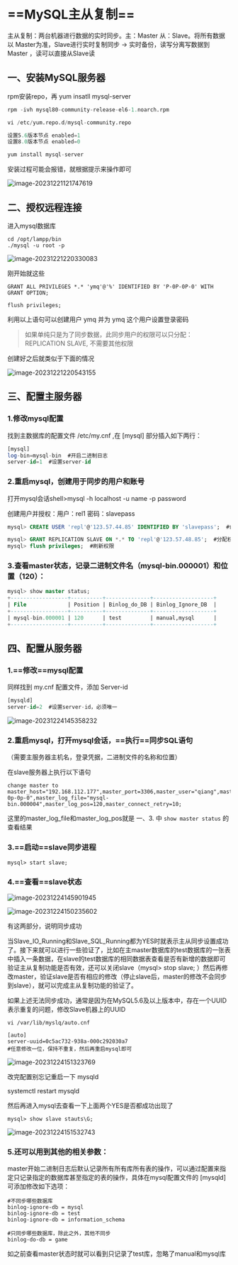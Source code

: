 # ==MySQL主从复制==

主从复制：两台机器进行数据的实时同步。主：Master 从：Slave。将所有数据以 Master为准，Slave进行实时复制同步 -> 实时备份，读写分离写数据到 Master ，读可以直接从Slave读

## 一、安装MySQL服务器

rpm安装repo，再 yum insatll mysql-server 

```sql
rpm -ivh mysql80-community-release-el6-1.noarch.rpm

vi /etc/yum.repo.d/mysql-community.repo

设置5.6版本节点 enabled=1
设置8.0版本节点 enabled=0

yum install mysql-server
```

安装过程可能会报错，就根据提示来操作即可

![image-20231221121747619](https://gitee.com/ymq_typroa/typroa/raw/main/image-20231221121747619.png)

## 二、授权远程连接

进入mysql数据库

```shell
cd /opt/lampp/bin
./mysql -u root -p

```

![image-20231221220330083](https://gitee.com/ymq_typroa/typroa/raw/main/image-20231221220330083.png)

刚开始就这些

`GRANT ALL PRIVILEGES *.* 'ymq'@'%' IDENTIFIED BY 'P-0P-0P-0' WITH GRANT OPTION;`

`flush privileges;`

利用以上语句可以创建用户 ymq 并为 ymq 这个用户设置登录密码

> 如果单纯只是为了同步数据，此同步用户的权限可以只分配：REPLICATION SLAVE, 不需要其他权限

创建好之后就类似于下面的情况

![image-20231221220543155](https://gitee.com/ymq_typroa/typroa/raw/main/image-20231221220543155.png)

## 三、配置主服务器

### 1.修改mysql配置

找到主数据库的配置文件 /etc/my.cnf ,在 [mysql] 部分插入如下两行：

```sql
[mysql]
log-bin=mysql-bin  #开启二进制日志
server-id=1  #设置server-id
```

### 2.重启mysql，创建用于同步的用户和账号

打开mysql会话shell>mysql -h localhost -u name -p password

创建用户并授权：用户：rel1  密码：slavepass

```sql
mysql> CREATE USER 'repl'@'123.57.44.85' IDENTIFIED BY 'slavepass';  #创建用户

mysql> GRANT REPLICATION SLAVE ON *.* TO 'repl'@'123.57.48.85';  #分配权限
mysql> flush privileges;  #刷新权限
```

### 3.查看master状态，记录二进制文件名（mysql-bin.000001）和位置（120）：

```sql
mysql> show master status;
+------------------+----------+--------------+-------------------+
| File             | Position | Binlog_do_DB | Binlog_Ignore_DB  |
+------------------+----------+--------------+-------------------+
| mysql-bin.000001 | 120      | test         | manual,mysql      |
+------------------+----------+--------------+-------------------+
```

## 四、配置从服务器

### 1.==修改==mysql配置

同样找到 my.cnf 配置文件，添加 Server-id

```sql
[mysqld]
server-id=2  #设置server-id，必须唯一
```

![image-20231224145358232](https://gitee.com/ymq_typroa/typroa/raw/main/image-20231224145358232.png)

### 2.重启mysql，打开mysql会话，==执行==同步SQL语句

（需要主服务器主机名，登录凭据，二进制文件的名称和位置）

在slave服务器上执行以下语句

```
change master to master_host="192.168.112.177",master_port=3306,master_user="qiang",master_password="p-0p-0p-0",master_log_file="mysql-bin.000004",master_log_pos=120,master_connect_retry=10;
```

这里的master_log_file和master_log_pos就是 一、3. 中 `show master status` 的查看结果

### 3.==启动==slave同步进程

```
mysql> start slave;
```

### 4.==查看==slave状态

![image-20231224145901945](https://gitee.com/ymq_typroa/typroa/raw/main/image-20231224145901945.png)

![image-20231224150235602](https://gitee.com/ymq_typroa/typroa/raw/main/image-20231224150235602.png)

有这两部分，说明同步成功

当Slave_IO_Running和Slave_SQL_Running都为YES时就表示主从同步设置成功了。接下来就可以进行一些验证了，比如在主master数据库的test数据库的一张表中插入一条数据，在slave的test数据库的相同数据表查看是否有新增的数据即可验证主从复制功能是否有效，还可以关闭slave（mysql> stop slave; ）然后再修改master，验证slave是否有相应的修改（停止slave后，master的修改不会同步到slave），就可以完成主从复制功能的验证了。

如果上述无法同步成功，通常是因为在MySQL5.6及以上版本中，存在一个UUID表示重复的问题，修改Slave机器上的UUID

```
vi /var/lib/myslq/auto.cnf

[auto]
server-uuid=0c5ac732-938a-000c292030a7
#任意修改一位，保持不重复，然后再重启mysql即可
```

![image-20231224151323769](https://gitee.com/ymq_typroa/typroa/raw/main/image-20231224151323769.png)

改完配置别忘记重启一下 mysqld 

systemctl restart mysqld

然后再进入mysql去查看一下上面两个YES是否都成功出现了

```
mysql> show slave stauts\G;
```



![image-20231224151532743](https://gitee.com/ymq_typroa/typroa/raw/main/image-20231224151532743.png)

### 5.还可以用到其他的相关参数：

master开始二进制日志后默认记录所有所有库所有表的操作，可以通过配置来指定只记录指定的数据库甚至指定的表的操作，具体在mysql配置文件的 [mysqld] 可添加修改如下选项：

```
#不同步哪些数据库
binlog-ignore-db = mysql
binlog-ignore-db = test
binlog-ignore-db = information_schema

#只同步哪些数据库，除此之外，其他不同步
binlog-do-db = game
```

如之前查看master状态时就可以看到只记录了test库，忽略了manual和mysql库

